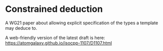 # Constrained deduction

A WG21 paper about allowing explicit specification of the types a template may deduce to.


A web-friendly version of the latest draft is here:
https://atomgalaxy.github.io/isocpp-1107/D1107.html
